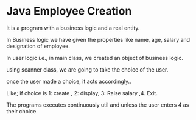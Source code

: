 # Java Employee Creation 
It is a program with a business logic and a real entity.

In Business logic we have given the properties like name, age, salary and designation of employee.

In user logic i.e., in main class, we created an object of business logic.

using scanner class, we are going to take the choice of the user.

once the user made a choice, it acts accordingly.. 

Like; if choice is 1: create , 2: display, 3: Raise salary ,4. Exit.

The programs executes continuously util and unless the user enters 4 as their choice.

